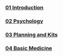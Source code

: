 ### [01 Introduction](01)
### [02 Psychology](02)
### [03 Planning and Kits](03)
### [04 Basic Medicine](04)